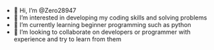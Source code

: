 - 👋 Hi, I’m @Zero28947
- 👀 I’m interested in developing my coding skills and solving problems
- 🌱 I’m currently learning beginner programming such as python
- 💞️ I’m looking to collaborate on developers or programmer with experience and try to learn from them

<!---
Zero28947/Zero28947 is a ✨ special ✨ repository because its `README.md` (this file) appears on your GitHub profile.
You can click the Preview link to take a look at your changes.
--->
